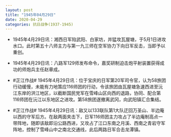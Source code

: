 ```yaml
---
layout: post
title: "1945年04月29日"
date: 2020-04-29
categories: 抗日战争(1937-1945)
---
```


<meta name="referrer" content="no-referrer" />

- 1945年4月29日讯：湘西日军陷武阳、白家坊，并猛攻瓦屋塘，于5月1日进攻水口。此时第五十八师主力与第一九三师在空军协力下向日军反击，当即予以重创。 

- 1945年4月29日讯：八路军129师发布命令，嘉奖研制迫击炮平射装置获得成功的师炮兵主任赵章成。 

- #芷江作战# 1945年4月29日讯：位于宝庆的日军第20军司令官，认为58旅团行动缓慢，未能有力地策应116师团的行动，令该旅团由瓦屋塘急速西进至沅江东岸的洪江地区，以截断国民党军在雪峰山区向西的退路，协同、配合第116师团在沅江以东地区之进攻。第58旅团遂撤离武冈，向武阳镇汇合集结。 

- #芷江作战# 1945年4月29日讯：敌又以133联队第1大队迂回万圣山、半边庵以西的守军后方。在敌两面夹击下，日军116师团主力攻占了半边庵制高点一带阵地，随即该敌即沿公路西进，又攻占了江口东南之月溪、西南之青岩守军阵地，控制了雪峰山中之南北交通线，此后两路日军合击龙潭镇。 

